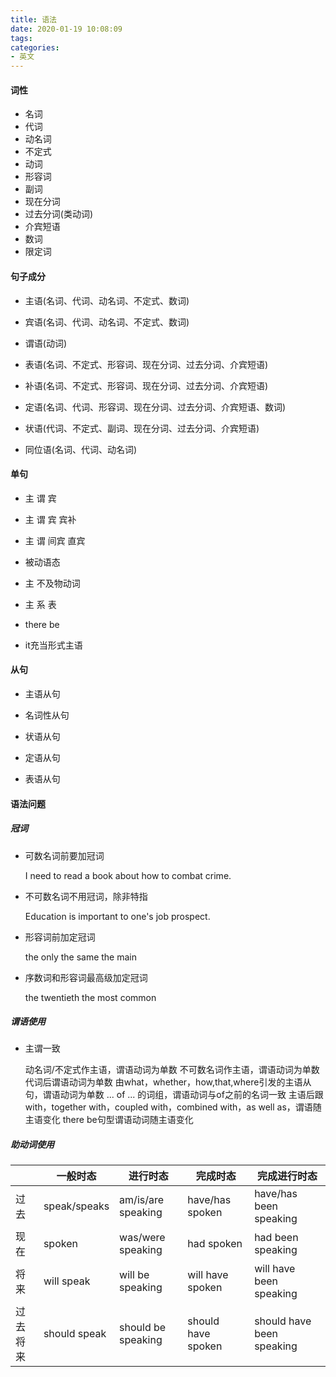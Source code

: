 ```yaml
---
title: 语法
date: 2020-01-19 10:08:09
tags:
categories:
- 英文
---
```


#### 词性

* 名词
* 代词
* 动名词
* 不定式
* 动词
* 形容词
* 副词
* 现在分词
* 过去分词(类动词)
* 介宾短语
* 数词
* 限定词

#### 句子成分

* 主语(名词、代词、动名词、不定式、数词)

* 宾语(名词、代词、动名词、不定式、数词)

* 谓语(动词)

* 表语(名词、不定式、形容词、现在分词、过去分词、介宾短语)

* 补语(名词、不定式、形容词、现在分词、过去分词、介宾短语)

* 定语(名词、代词、形容词、现在分词、过去分词、介宾短语、数词)

* 状语(代词、不定式、副词、现在分词、过去分词、介宾短语)

* 同位语(名词、代词、动名词)

#### 单句

* 主 谓 宾

* 主 谓 宾 宾补

* 主 谓 间宾 直宾

* 被动语态

* 主 不及物动词

* 主 系 表

* there be

* it充当形式主语

#### 从句

* 主语从句

* 名词性从句

* 状语从句

* 定语从句

* 表语从句

#### 语法问题

##### 冠词

* 可数名词前要加冠词

    I need to read a book about how to combat crime.

* 不可数名词不用冠词，除非特指

    Education is important to one's job prospect.

* 形容词前加定冠词

    the only
    the same
    the main

* 序数词和形容词最高级加定冠词

    the twentieth
    the most common

##### 谓语使用

* 主谓一致
  
    动名词/不定式作主语，谓语动词为单数
    不可数名词作主语，谓语动词为单数
    代词后谓语动词为单数
    由what，whether，how,that,where引发的主语从句，谓语动词为单数
    ... of ... 的词组，谓语动词与of之前的名词一致
    主语后跟with，together with，coupled with，combined with，as well as，谓语随主语变化
    there be句型谓语动词随主语变化

##### 助动词使用

|  | 一般时态 | 进行时态 | 完成时态 | 完成进行时态 |
| --- | --- | --- | --- | --- |
| 过去 | speak/speaks | am/is/are speaking | have/has spoken | have/has been speaking|
| 现在 | spoken | was/were speaking | had spoken | had been speaking |
| 将来 | will speak | will be speaking | will have spoken| will have been speaking|
| 过去将来| should speak | should be speaking | should have spoken | should have been speaking |
